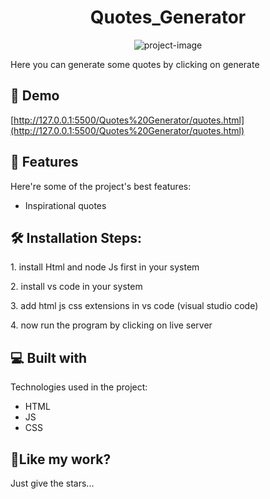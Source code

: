 <h1 align="center" id="title">Quotes_Generator</h1>

<p align="center"><img src="https://socialify.git.ci/Manish-Yadav77/Quotes_Generator/image?description=1&amp;font=Rokkitt&amp;language=1&amp;name=1&amp;owner=1&amp;pattern=Solid&amp;stargazers=1&amp;theme=Dark" alt="project-image"></p>

<p id="description">Here you can generate some quotes by clicking on generate</p>

<h2>🚀 Demo</h2>

[http://127.0.0.1:5500/Quotes%20Generator/quotes.html](http://127.0.0.1:5500/Quotes%20Generator/quotes.html)

  
  
<h2>🧐 Features</h2>

Here're some of the project's best features:

*   Inspirational quotes

<h2>🛠️ Installation Steps:</h2>

<p>1. install Html and node Js first in your system</p>

<p>2. install vs code in your system</p>

<p>3. add html js css extensions in vs code (visual studio code)</p>

<p>4. now run the program by clicking on live server</p>

  
  
<h2>💻 Built with</h2>

Technologies used in the project:

*   HTML
*   JS
*   CSS

<h2>💖Like my work?</h2>

Just give the stars...
